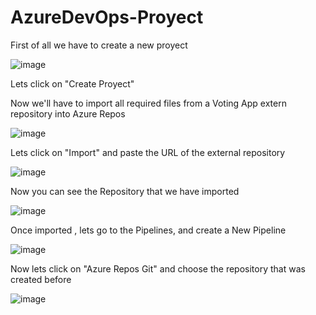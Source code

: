 # AzureDevOps-Proyect

First of all we have to create a new proyect

![image](https://github.com/JooeeL98/AzureDevOps-Proyect/assets/145325906/0a8e45c7-89a7-4e1a-bd9c-7b0f05fc9472)

Lets click on "Create Proyect"

Now we'll have to import all required files from a Voting App extern repository into Azure Repos

![image](https://github.com/JooeeL98/AzureDevOps-Proyect/assets/145325906/8f0c10c8-321b-465c-87d3-8264471de358)

Lets click on "Import" and paste the URL of the external repository

![image](https://github.com/JooeeL98/AzureDevOps-Proyect/assets/145325906/5da5f63c-4974-4d9e-87de-55de1f7e74c6)

Now you can see the Repository that we have imported

![image](https://github.com/JooeeL98/AzureDevOps-Proyect/assets/145325906/2dfb802e-fc26-4282-b4cd-87bec4a5c6aa)

Once imported , lets go to the Pipelines, and create a New Pipeline

![image](https://github.com/JooeeL98/AzureDevOps-Proyect/assets/145325906/755c67a1-5bc6-4cf3-aa7c-395669bbad02)

Now lets click on "Azure Repos Git" and choose the repository that was created before

![image](https://github.com/JooeeL98/AzureDevOps-Proyect/assets/145325906/dfe9c729-dce2-4bd2-adb4-32d25424267f)


